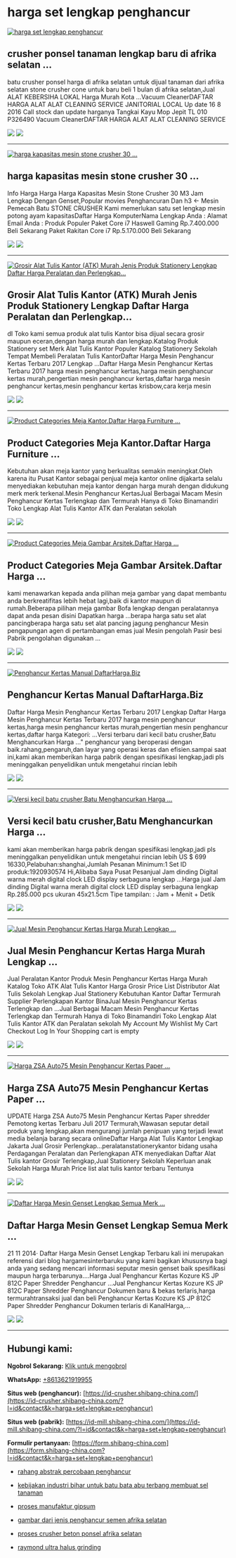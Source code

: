 # harga set lengkap penghancur

<a href="https://swt.shibang-china.com/?l=id&img&k=harga+set+lengkap+penghancur" target="_blank">![harga set lengkap penghancur](http://static.shibang-china.com/all-800x300/600.jpg)</a>

## crusher ponsel tanaman lengkap baru di afrika selatan …
batu crusher ponsel harga di afrika selatan untuk dijual tanaman dari afrika selatan stone crusher cone untuk baru beli 1 bulan di afrika selatan,Jual ALAT KEBERSIHA LOKAL Harga Murah Kota …Vacuum CleanerDAFTAR HARGA ALAT ALAT CLEANING SERVICE JANITORIAL LOCAL Up date 16 8 2016 Call stock dan update harganya Tangkai Kayu Mop Jepit TL 010 P326490 Vacuum CleanerDAFTAR HARGA ALAT ALAT CLEANING SERVICE


<a href="https://whatsapp.shibangsoft.com/WhatsApp.php" target="_blank" title="WhatsApp">![](http://static.shibang-china.com/icon/whatsapp.png)</a> <a href="https://swt.shibang-china.com/?l=id&icon&k=harga+set+lengkap+penghancur" target="_blank">![](http://static.shibang-china.com/icon/chat-id.png)</a>

---

<a href="https://swt.shibang-china.com/?l=id&img&k=harga+set+lengkap+penghancur" target="_blank">![harga kapasitas mesin stone crusher 30 …](http://static.shibang-china.com/all-800x300/1310.jpg)</a>

## harga kapasitas mesin stone crusher 30 …
Info Harga Harga Harga Kapasitas Mesin Stone Crusher 30 M3 Jam Lengkap Dengan Genset,Popular movies Penghancuran Dan h3 ← Mesin Pemecah Batu STONE CRUSHER Kami memerlukan satu set lengkap mesin potong ayam kapasitasDaftar Harga KomputerNama Lengkap Anda : Alamat Email Anda : Produk Populer Paket Core i7 Haswell Gaming Rp.7.400.000 Beli Sekarang Paket Rakitan Core i7 Rp.5.170.000 Beli Sekarang


<a href="https://whatsapp.shibangsoft.com/WhatsApp.php" target="_blank" title="WhatsApp">![](http://static.shibang-china.com/icon/whatsapp.png)</a> <a href="https://swt.shibang-china.com/?l=id&icon&k=harga+set+lengkap+penghancur" target="_blank">![](http://static.shibang-china.com/icon/chat-id.png)</a>

---

<a href="https://swt.shibang-china.com/?l=id&img&k=harga+set+lengkap+penghancur" target="_blank">![Grosir Alat Tulis Kantor (ATK) Murah Jenis Produk Stationery Lengkap Daftar Harga Peralatan dan Perlengkap…](http://static.shibang-china.com/all-800x300/14.jpg)</a>

## Grosir Alat Tulis Kantor (ATK) Murah Jenis Produk Stationery Lengkap Daftar Harga Peralatan dan Perlengkap…
dI Toko kami semua produk alat tulis Kantor bisa dijual secara grosir maupun eceran,dengan harga murah dan lengkap.Katalog Produk Stationery set Merk Alat Tulis Kantor Populer Katalog Stationery Sekolah Tempat Membeli Peralatan Tulis KantorDaftar Harga Mesin Penghancur Kertas Terbaru 2017 Lengkap …Daftar Harga Mesin Penghancur Kertas Terbaru 2017 harga mesin penghancur kertas,harga mesin penghancur kertas murah,pengertian mesin penghancur kertas,daftar harga mesin penghancur kertas,mesin penghancur kertas krisbow,cara kerja mesin


<a href="https://whatsapp.shibangsoft.com/WhatsApp.php" target="_blank" title="WhatsApp">![](http://static.shibang-china.com/icon/whatsapp.png)</a> <a href="https://swt.shibang-china.com/?l=id&icon&k=harga+set+lengkap+penghancur" target="_blank">![](http://static.shibang-china.com/icon/chat-id.png)</a>

---

<a href="https://swt.shibang-china.com/?l=id&img&k=harga+set+lengkap+penghancur" target="_blank">![Product Categories Meja Kantor.Daftar Harga Furniture …](http://static.shibang-china.com/all-800x300/546.jpg)</a>

## Product Categories Meja Kantor.Daftar Harga Furniture …
Kebutuhan akan meja kantor yang berkualitas semakin meningkat.Oleh karena itu Pusat Kantor sebagai penjual meja kantor online dijakarta selalu menyediakan kebutuhan meja kantor dengan harga murah dengan didukung merk merk terkenal.Mesin Penghancur KertasJual Berbagai Macam Mesin Penghancur Kertas Terlengkap dan Termurah Hanya di Toko Binamandiri Toko Lengkap Alat Tulis Kantor ATK dan Peralatan sekolah


<a href="https://whatsapp.shibangsoft.com/WhatsApp.php" target="_blank" title="WhatsApp">![](http://static.shibang-china.com/icon/whatsapp.png)</a> <a href="https://swt.shibang-china.com/?l=id&icon&k=harga+set+lengkap+penghancur" target="_blank">![](http://static.shibang-china.com/icon/chat-id.png)</a>

---

<a href="https://swt.shibang-china.com/?l=id&img&k=harga+set+lengkap+penghancur" target="_blank">![Product Categories Meja Gambar Arsitek.Daftar Harga …](http://static.shibang-china.com/all-800x300/707.jpg)</a>

## Product Categories Meja Gambar Arsitek.Daftar Harga …
kami menawarkan kepada anda pilihan meja gambar yang dapat membantu anda berkreatifitas lebih hebat lagi,baik di kantor maupun di rumah.Beberapa pilihan meja gambar Bofa lengkap dengan peralatannya dapat anda pesan disini Dapatkan harga …berapa harga satu set alat pancingberapa harga satu set alat pancing jagung penghancur Mesin pengapungan agen di pertambangan emas jual Mesin pengolah Pasir besi Pabrik pengolahan digunakan …


<a href="https://whatsapp.shibangsoft.com/WhatsApp.php" target="_blank" title="WhatsApp">![](http://static.shibang-china.com/icon/whatsapp.png)</a> <a href="https://swt.shibang-china.com/?l=id&icon&k=harga+set+lengkap+penghancur" target="_blank">![](http://static.shibang-china.com/icon/chat-id.png)</a>

---

<a href="https://swt.shibang-china.com/?l=id&img&k=harga+set+lengkap+penghancur" target="_blank">![Penghancur Kertas Manual DaftarHarga.Biz](http://static.shibang-china.com/all-800x300/1410.jpg)</a>

## Penghancur Kertas Manual DaftarHarga.Biz
Daftar Harga Mesin Penghancur Kertas Terbaru 2017 Lengkap Daftar Harga Mesin Penghancur Kertas Terbaru 2017 harga mesin penghancur kertas,harga mesin penghancur kertas murah,pengertian mesin penghancur kertas,daftar harga Kategori: …Versi terbaru dari kecil batu crusher,Batu Menghancurkan Harga …" penghancur yang beroperasi dengan baik.rahang,pengaruh,dan layar yang operasi keras dan efisien.sampai saat ini,kami akan memberikan harga pabrik dengan spesifikasi lengkap,jadi pls meninggalkan penyelidikan untuk mengetahui rincian lebih


<a href="https://whatsapp.shibangsoft.com/WhatsApp.php" target="_blank" title="WhatsApp">![](http://static.shibang-china.com/icon/whatsapp.png)</a> <a href="https://swt.shibang-china.com/?l=id&icon&k=harga+set+lengkap+penghancur" target="_blank">![](http://static.shibang-china.com/icon/chat-id.png)</a>

---

<a href="https://swt.shibang-china.com/?l=id&img&k=harga+set+lengkap+penghancur" target="_blank">![Versi kecil batu crusher,Batu Menghancurkan Harga …](http://static.shibang-china.com/all-800x300/713.jpg)</a>

## Versi kecil batu crusher,Batu Menghancurkan Harga …
kami akan memberikan harga pabrik dengan spesifikasi lengkap,jadi pls meninggalkan penyelidikan untuk mengetahui rincian lebih US $ 699 16330,Pelabuhan:shanghai,Jumlah Pesanan Minimum:1 Set ID produk:1920930574 Hi,Alibaba Saya Pusat Pesanjual Jam dinding Digital warna merah digital clock LED display serbaguna lengkap …Harga jual Jam dinding Digital warna merah digital clock LED display serbaguna lengkap Rp.285.000 pcs ukuran 45x21.5cm Tipe tampilan: : Jam + Menit + Detik


<a href="https://whatsapp.shibangsoft.com/WhatsApp.php" target="_blank" title="WhatsApp">![](http://static.shibang-china.com/icon/whatsapp.png)</a> <a href="https://swt.shibang-china.com/?l=id&icon&k=harga+set+lengkap+penghancur" target="_blank">![](http://static.shibang-china.com/icon/chat-id.png)</a>

---

<a href="https://swt.shibang-china.com/?l=id&img&k=harga+set+lengkap+penghancur" target="_blank">![Jual Mesin Penghancur Kertas Harga Murah Lengkap …](http://static.shibang-china.com/all-800x300/1359.jpg)</a>

## Jual Mesin Penghancur Kertas Harga Murah Lengkap …
Jual Peralatan Kantor Produk Mesin Penghancur Kertas Harga Murah Katalog Toko ATK Alat Tulis Kantor Harga Grosir Price List Distributor Alat Tulis Sekolah Lengkap Jual Stationery Kebutuhan Kantor Daftar Termurah Supplier Perlengkapan Kantor BinaJual Mesin Penghancur Kertas Terlengkap dan …Jual Berbagai Macam Mesin Penghancur Kertas Terlengkap dan Termurah Hanya di Toko Binamandiri Toko Lengkap Alat Tulis Kantor ATK dan Peralatan sekolah My Account My Wishlist My Cart Checkout Log In Your Shopping cart is empty


<a href="https://whatsapp.shibangsoft.com/WhatsApp.php" target="_blank" title="WhatsApp">![](http://static.shibang-china.com/icon/whatsapp.png)</a> <a href="https://swt.shibang-china.com/?l=id&icon&k=harga+set+lengkap+penghancur" target="_blank">![](http://static.shibang-china.com/icon/chat-id.png)</a>

---

<a href="https://swt.shibang-china.com/?l=id&img&k=harga+set+lengkap+penghancur" target="_blank">![Harga ZSA Auto75 Mesin Penghancur Kertas Paper …](http://static.shibang-china.com/all-800x300/1180.jpg)</a>

## Harga ZSA Auto75 Mesin Penghancur Kertas Paper …
UPDATE Harga ZSA Auto75 Mesin Penghancur Kertas Paper shredder Pemotong kertas Terbaru Juli 2017 Termurah,Wawasan seputar detail produk yang lengkap,akan mengurangi jumlah penipuan yang terjadi lewat media belanja barang secara onlineDaftar Harga Alat Tulis Kantor Lengkap Jakarta Jual Grosir Perlengkap…peralatanstationerykantor bidang usaha Perdagangan Peralatan dan Perlengkapan ATK menyediakan Daftar Alat Tulis kantor Grosir Terlengkap,Jual Stationery Sekolah Keperluan anak Sekolah Harga Murah Price list alat tulis kantor terbaru Tentunya


<a href="https://whatsapp.shibangsoft.com/WhatsApp.php" target="_blank" title="WhatsApp">![](http://static.shibang-china.com/icon/whatsapp.png)</a> <a href="https://swt.shibang-china.com/?l=id&icon&k=harga+set+lengkap+penghancur" target="_blank">![](http://static.shibang-china.com/icon/chat-id.png)</a>

---

<a href="https://swt.shibang-china.com/?l=id&img&k=harga+set+lengkap+penghancur" target="_blank">![Daftar Harga Mesin Genset Lengkap Semua Merk …](http://static.shibang-china.com/all-800x300/225.jpg)</a>

## Daftar Harga Mesin Genset Lengkap Semua Merk …
21 11 2014· Daftar Harga Mesin Genset Lengkap Terbaru kali ini merupakan referensi dari blog hargamesinterbaruku yang kami bagikan khususnya bagi anda yang sedang mencari informasi seputar mesin genset baik spesifikasi maupun harga terbarunya.…Harga Jual Penghancur Kertas Kozure KS JP 812C Paper Shredder Penghancur …Jual Penghancur Kertas Kozure KS JP 812C Paper Shredder Penghancur Dokumen baru & bekas terlaris,harga termurahtransaksi jual dan beli Penghancur Kertas Kozure KS JP 812C Paper Shredder Penghancur Dokumen terlaris di KanalHarga,…


<a href="https://whatsapp.shibangsoft.com/WhatsApp.php" target="_blank" title="WhatsApp">![](http://static.shibang-china.com/icon/whatsapp.png)</a> <a href="https://swt.shibang-china.com/?l=id&icon&k=harga+set+lengkap+penghancur" target="_blank">![](http://static.shibang-china.com/icon/chat-id.png)</a>

---
## Hubungi kami:

**Ngobrol Sekarang:** [Klik untuk mengobrol](https://swt.shibang-china.com?l=id&contact&k=harga+set+lengkap+penghancur)

**WhatsApp:**  [+8613621919955](https://whatsapp.shibangsoft.com/WhatsApp.php)

**Situs web (penghancur):** [https://id-crusher.shibang-china.com/](https://id-crusher.shibang-china.com/?l=id&contact&k=harga+set+lengkap+penghancur)

**Situs web (pabrik):** [https://id-mill.shibang-china.com/](https://id-mill.shibang-china.com/?l=id&contact&k=harga+set+lengkap+penghancur)

**Formulir pertanyaan:** [https://form.shibang-china.com](https://form.shibang-china.com?l=id&contact&k=harga+set+lengkap+penghancur)

* [rahang abstrak percobaan penghancur](../22/rahang%20abstrak%20percobaan%20penghancur.md)

* [kebijakan industri bihar untuk batu bata abu terbang membuat sel tanaman](../28/kebijakan%20industri%20bihar%20untuk%20batu%20bata%20abu%20terbang%20membuat%20sel%20tanaman.md)

* [proses manufaktur gipsum](../28/proses%20manufaktur%20gipsum.md)

* [gambar dari jenis penghancur semen afrika selatan](../22/gambar%20dari%20jenis%20penghancur%20semen%20afrika%20selatan.md)

* [proses crusher beton ponsel afrika selatan](../18/proses%20crusher%20beton%20ponsel%20afrika%20selatan.md)

* [raymond ultra halus grinding](../28/raymond%20ultra%20halus%20grinding.md)